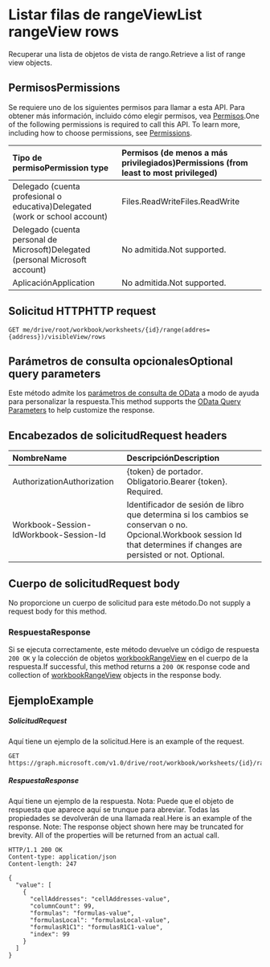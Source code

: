 # <a name="list-rangeview-rows"></a><span data-ttu-id="5a62c-101">Listar filas de rangeView</span><span class="sxs-lookup"><span data-stu-id="5a62c-101">List rangeView rows</span></span>

<span data-ttu-id="5a62c-102">Recuperar una lista de objetos de vista de rango.</span><span class="sxs-lookup"><span data-stu-id="5a62c-102">Retrieve a list of range view objects.</span></span>

## <a name="permissions"></a><span data-ttu-id="5a62c-103">Permisos</span><span class="sxs-lookup"><span data-stu-id="5a62c-103">Permissions</span></span>
<span data-ttu-id="5a62c-p101">Se requiere uno de los siguientes permisos para llamar a esta API. Para obtener más información, incluido cómo elegir permisos, vea [Permisos](../../../concepts/permissions_reference.md).</span><span class="sxs-lookup"><span data-stu-id="5a62c-p101">One of the following permissions is required to call this API. To learn more, including how to choose permissions, see [Permissions](../../../concepts/permissions_reference.md).</span></span>

|<span data-ttu-id="5a62c-106">Tipo de permiso</span><span class="sxs-lookup"><span data-stu-id="5a62c-106">Permission type</span></span>      | <span data-ttu-id="5a62c-107">Permisos (de menos a más privilegiados)</span><span class="sxs-lookup"><span data-stu-id="5a62c-107">Permissions (from least to most privileged)</span></span>              |
|:--------------------|:---------------------------------------------------------|
|<span data-ttu-id="5a62c-108">Delegado (cuenta profesional o educativa)</span><span class="sxs-lookup"><span data-stu-id="5a62c-108">Delegated (work or school account)</span></span> | <span data-ttu-id="5a62c-109">Files.ReadWrite</span><span class="sxs-lookup"><span data-stu-id="5a62c-109">Files.ReadWrite</span></span>    |
|<span data-ttu-id="5a62c-110">Delegado (cuenta personal de Microsoft)</span><span class="sxs-lookup"><span data-stu-id="5a62c-110">Delegated (personal Microsoft account)</span></span> | <span data-ttu-id="5a62c-111">No admitida.</span><span class="sxs-lookup"><span data-stu-id="5a62c-111">Not supported.</span></span>    |
|<span data-ttu-id="5a62c-112">Aplicación</span><span class="sxs-lookup"><span data-stu-id="5a62c-112">Application</span></span> | <span data-ttu-id="5a62c-113">No admitida.</span><span class="sxs-lookup"><span data-stu-id="5a62c-113">Not supported.</span></span> |

## <a name="http-request"></a><span data-ttu-id="5a62c-114">Solicitud HTTP</span><span class="sxs-lookup"><span data-stu-id="5a62c-114">HTTP request</span></span>
<!-- { "blockType": "ignored" } -->
```http
GET me/drive/root/workbook/worksheets/{id}/range(addres={address})/visibleView/rows

```
## <a name="optional-query-parameters"></a><span data-ttu-id="5a62c-115">Parámetros de consulta opcionales</span><span class="sxs-lookup"><span data-stu-id="5a62c-115">Optional query parameters</span></span>
<span data-ttu-id="5a62c-116">Este método admite los [parámetros de consulta de OData](http://developer.microsoft.com/en-us/graph/docs/overview/query_parameters) a modo de ayuda para personalizar la respuesta.</span><span class="sxs-lookup"><span data-stu-id="5a62c-116">This method supports the [OData Query Parameters](http://developer.microsoft.com/en-us/graph/docs/overview/query_parameters) to help customize the response.</span></span>

## <a name="request-headers"></a><span data-ttu-id="5a62c-117">Encabezados de solicitud</span><span class="sxs-lookup"><span data-stu-id="5a62c-117">Request headers</span></span>
| <span data-ttu-id="5a62c-118">Nombre</span><span class="sxs-lookup"><span data-stu-id="5a62c-118">Name</span></span>      |<span data-ttu-id="5a62c-119">Descripción</span><span class="sxs-lookup"><span data-stu-id="5a62c-119">Description</span></span>|
|:----------|:----------|
| <span data-ttu-id="5a62c-120">Authorization</span><span class="sxs-lookup"><span data-stu-id="5a62c-120">Authorization</span></span>  | <span data-ttu-id="5a62c-p102">{token} de portador. Obligatorio.</span><span class="sxs-lookup"><span data-stu-id="5a62c-p102">Bearer {token}. Required.</span></span> |
| <span data-ttu-id="5a62c-123">Workbook-Session-Id</span><span class="sxs-lookup"><span data-stu-id="5a62c-123">Workbook-Session-Id</span></span>  | <span data-ttu-id="5a62c-p103">Identificador de sesión de libro que determina si los cambios se conservan o no. Opcional.</span><span class="sxs-lookup"><span data-stu-id="5a62c-p103">Workbook session Id that determines if changes are persisted or not. Optional.</span></span>|

## <a name="request-body"></a><span data-ttu-id="5a62c-126">Cuerpo de solicitud</span><span class="sxs-lookup"><span data-stu-id="5a62c-126">Request body</span></span>
<span data-ttu-id="5a62c-127">No proporcione un cuerpo de solicitud para este método.</span><span class="sxs-lookup"><span data-stu-id="5a62c-127">Do not supply a request body for this method.</span></span>
### <a name="response"></a><span data-ttu-id="5a62c-128">Respuesta</span><span class="sxs-lookup"><span data-stu-id="5a62c-128">Response</span></span>
<span data-ttu-id="5a62c-129">Si se ejecuta correctamente, este método devuelve un código de respuesta `200 OK` y la colección de objetos [workbookRangeView](../resources/workbookrangeview.md) en el cuerpo de la respuesta.</span><span class="sxs-lookup"><span data-stu-id="5a62c-129">If successful, this method returns a `200 OK` response code and collection of [workbookRangeView](../resources/workbookrangeview.md) objects in the response body.</span></span>
## <a name="example"></a><span data-ttu-id="5a62c-130">Ejemplo</span><span class="sxs-lookup"><span data-stu-id="5a62c-130">Example</span></span>
##### <a name="request"></a><span data-ttu-id="5a62c-131">Solicitud</span><span class="sxs-lookup"><span data-stu-id="5a62c-131">Request</span></span>
<span data-ttu-id="5a62c-132">Aquí tiene un ejemplo de la solicitud.</span><span class="sxs-lookup"><span data-stu-id="5a62c-132">Here is an example of the request.</span></span>
<!-- {
  "blockType": "request",
  "name": "get_rows"
}-->
```http
GET https://graph.microsoft.com/v1.0/drive/root/workbook/worksheets/{id}/range(addres='A1:Z10')/visibleView/rows 
```
##### <a name="response"></a><span data-ttu-id="5a62c-133">Respuesta</span><span class="sxs-lookup"><span data-stu-id="5a62c-133">Response</span></span>
<span data-ttu-id="5a62c-p104">Aquí tiene un ejemplo de la respuesta. Nota: Puede que el objeto de respuesta que aparece aquí se trunque para abreviar. Todas las propiedades se devolverán de una llamada real.</span><span class="sxs-lookup"><span data-stu-id="5a62c-p104">Here is an example of the response. Note: The response object shown here may be truncated for brevity. All of the properties will be returned from an actual call.</span></span>
<!-- {
  "blockType": "response",
  "truncated": true,
  "@odata.type": "microsoft.graph.workbookRangeView",
  "isCollection": true
} -->
```http
HTTP/1.1 200 OK
Content-type: application/json
Content-length: 247

{
  "value": [
    {
      "cellAddresses": "cellAddresses-value",
      "columnCount": 99,
      "formulas": "formulas-value",
      "formulasLocal": "formulasLocal-value",
      "formulasR1C1": "formulasR1C1-value",
      "index": 99
    }
  ]
}
```
